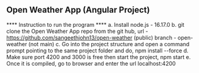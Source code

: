 Open Weather App (Angular Project)
-------------------------
**** Instruction to run the program ****
    a. Install node.js - 16.17.0
    b. git clone the Open Weather App repo from the git hub,
        url - https://github.com/sangeethjohn13/open-weather (public)
        branch - open-weather (not main)
    c. Go into the project structure and open a command prompt pointing to the same project folder and do,
        npm install --force
    d. Make sure port 4200 and 3000 is free then start the project,
        npm start
    e. Once it is compiled, go to browser and enter the url localhost:4200

